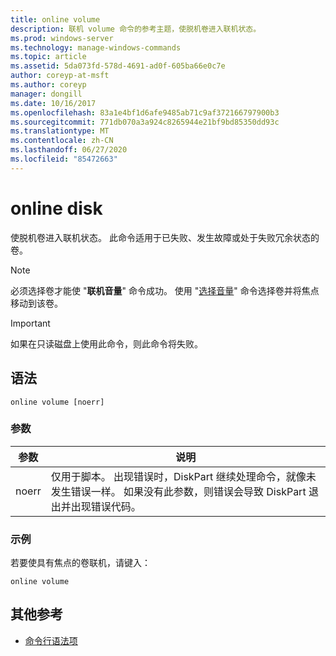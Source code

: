```yaml
---
title: online volume
description: 联机 volume 命令的参考主题，使脱机卷进入联机状态。
ms.prod: windows-server
ms.technology: manage-windows-commands
ms.topic: article
ms.assetid: 5da073fd-578d-4691-ad0f-605ba66e0c7e
author: coreyp-at-msft
ms.author: coreyp
manager: dongill
ms.date: 10/16/2017
ms.openlocfilehash: 83a1e4bf1d6afe9485ab71c9af372166797900b3
ms.sourcegitcommit: 771db070a3a924c8265944e21bf9bd85350dd93c
ms.translationtype: MT
ms.contentlocale: zh-CN
ms.lasthandoff: 06/27/2020
ms.locfileid: "85472663"
---
```

# <a name="online-disk"></a>online disk

使脱机卷进入联机状态。 此命令适用于已失败、发生故障或处于失败冗余状态的卷。

> [!NOTE]
> 必须选择卷才能使 "**联机音量**" 命令成功。 使用 "[选择音量](select-volume.md)" 命令选择卷并将焦点移动到该卷。

> [!IMPORTANT]
> 如果在只读磁盘上使用此命令，则此命令将失败。

## <a name="syntax"></a>语法

```
online volume [noerr]
```

### <a name="parameters"></a>参数

| 参数 | 说明 |
|--|--|
| noerr | 仅用于脚本。 出现错误时，DiskPart 继续处理命令，就像未发生错误一样。 如果没有此参数，则错误会导致 DiskPart 退出并出现错误代码。 |

### <a name="examples"></a>示例

若要使具有焦点的卷联机，请键入：

```
online volume
```

## <a name="additional-references"></a>其他参考

- [命令行语法项](command-line-syntax-key.md)
